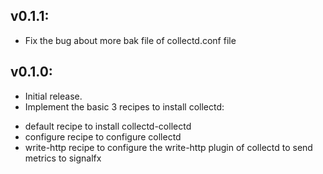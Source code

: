 ## v0.1.1:

* Fix the bug about more bak file of collectd.conf file

## v0.1.0:

* Initial release.
* Implement the basic 3 recipes to install collectd: 
- default recipe to install collectd-collectd
- configure recipe to configure collectd
- write-http recipe to configure the write-http plugin of collectd to send metrics to signalfx

